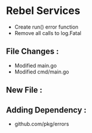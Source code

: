 # Rebel Services

- Create run() error function
- Remove all calls to log.Fatal

## File Changes :
- Modified main.go
- Modified cmd/main.go

## New File :


## Adding Dependency :
- github.com/pkg/errors